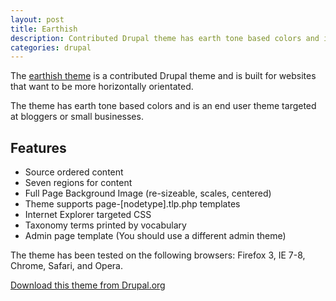 ```yaml
---
layout: post
title: Earthish
description: Contributed Drupal theme has earth tone based colors and is an end user theme targeted at bloggers or small businesses. Built for websites that want to be more horizontally orientated.
categories: drupal
---
```


<p>The <a href="http://drupal.org/project/earthish">earthish theme</a> is a contributed Drupal theme and is built for websites that want to be more horizontally orientated.</p>

<p>The theme has earth tone based colors and is an end user theme targeted at bloggers or small businesses.</p>

<h2>Features</h2>
<ul>
    <li>Source ordered content</li>
    <li>Seven regions for content</li>
    <li>Full Page Background Image (re-sizeable, scales, centered)</li>
    <li>Theme supports page-[nodetype].tlp.php templates</li>
    <li>Internet Explorer targeted CSS</li>
    <li>Taxonomy terms printed by vocabulary</li>
    <li>Admin page template (You should use a different admin theme)</li>
</ul>
<p>The theme has been tested on the following browsers: Firefox 3, IE 7-8, Chrome, Safari, and Opera.</p>

<p><a href="http://drupal.org/project/earthish">Download this theme from Drupal.org</a></p>
